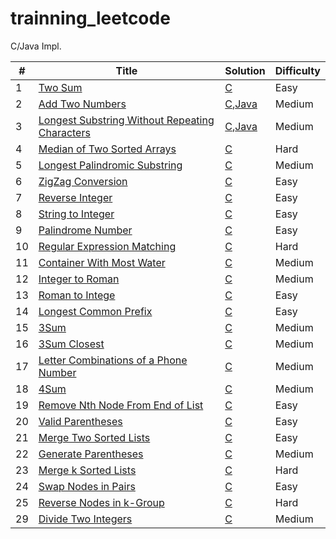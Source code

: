 # trainning_leetcode
C/Java Impl.

| # | Title | Solution | Difficulty |
|---| ----- | -------- | ---------- |
|1|[Two Sum](https://oj.leetcode.com/problems/two-sum/)| [C](./C/1-TwoSum/TwoSum.c)|Easy|
|2|[Add Two Numbers](https://oj.leetcode.com/problems/add-two-numbers/)| [C](./C/2-AddTwoNumbers/AddTwoNumbers.c),[Java](./Java/2-AddTwoNumbers/src/Solution.java)|Medium|
|3|[Longest Substring Without Repeating Characters](https://leetcode.com/problems/longest-substring-without-repeating-characters/)| [C](./C/3-LongestSubstringWithoutRepeatingCharacters/LongestSubstringWithoutRepeatingCharacters.c),[Java](./Java/3-LongestSubstringWithoutRepeatingCharacters/LongestSubstringWithoutRepeatingCharacters.java)|Medium|
|4|[Median of Two Sorted Arrays](https://leetcode.com/problems/median-of-two-sorted-arrays/)| [C](./C/4-MedianofTwoSortedArrays/MedianofTwoSortedArrays.c)|Hard|
|5|[Longest Palindromic Substring](https://leetcode.com/problems/longest-palindromic-substring/)| [C](./C/5-LongestPalindromicSubstring/LongestPalindromicSubstring.c)|Medium|
|6|[ZigZag Conversion](https://leetcode.com/problems/zigzag-conversion/)| [C](./C/6-ZigZagConversion/ZigZagConversion.c)|Easy|
|7|[Reverse Integer](https://leetcode.com/problems/reverse-integer/)| [C](./C/7-ReverseInteger/ReverseInteger.c)|Easy|
|8|[String to Integer](https://leetcode.com/problems/string-to-integer-atoi/)| [C](./C/8-StringtoInteger/StringtoInteger.c)|Easy|
|9|[Palindrome Number](https://leetcode.com/problems/palindrome-number/)| [C](./C/9-PalindromeNumber/PalindromeNumber.c)|Easy|
|10|[Regular Expression Matching](https://leetcode.com/problems/regular-expression-matching/)| [C](./C/10-RegularExpressionMatching/RegularExpressionMatching.c)|Hard|
|11|[Container With Most Water](https://leetcode.com/problems/container-with-most-water/)| [C](./C/11-ContainerWithMostWater/ContainerWithMostWater.c)|Medium|
|12|[Integer to Roman](https://leetcode.com/problems/integer-to-roman/)| [C](./C/12-IntegertoRoman/IntegertoRoman.c)|Medium|
|13|[Roman to Intege](https://leetcode.com/problems/roman-to-integer/)| [C](./C/13-RomantoInteger/RomantoInteger.c)|Easy|
|14|[Longest Common Prefix](https://leetcode.com/problems/longest-common-prefix/)| [C](./C/14-LongestCommonPrefix/LongestCommonPrefix.c)|Easy|
|15|[3Sum](https://leetcode.com/problems/3sum/)| [C](./C/15-3Sum/3Sum.c)|Medium|
|16|[3Sum Closest](https://leetcode.com/problems/3sum-closest/)| [C](./C/16-3SumClosest/3SumClosest.c)|Medium|
|17|[Letter Combinations of a Phone Number](https://leetcode.com/problems/letter-combinations-of-a-phone-number/)| [C](./C/17-LetterCombinationsofaPhoneNumber/LetterCombinationsofaPhoneNumber.c)|Medium|
|18|[4Sum](https://leetcode.com/problems/4sum/)| [C](./C/18-4Sum/4Sum.c)|Medium|
|19|[Remove Nth Node From End of List](https://leetcode.com/problems/remove-nth-node-from-end-of-list/)| [C](./C/19-RemoveNthNodeFromEndofList/RemoveNthNodeFromEndofList.c)|Easy|
|20|[Valid Parentheses](https://leetcode.com/problems/valid-parentheses/)| [C](./C/20-ValidParentheses/ValidParentheses.c)|Easy|
|21|[Merge Two Sorted Lists](https://leetcode.com/problems/merge-two-sorted-lists/)| [C](./C/21-MergeTwoSortedLists/MergeTwoSortedLists.c)|Easy|
|22|[Generate Parentheses](https://leetcode.com/problems/generate-parentheses/)| [C](./C/22-GenerateParentheses/GenerateParentheses.c)|Medium|
|23|[Merge k Sorted Lists](https://leetcode.com/problems/merge-k-sorted-lists/)| [C](./C/23-MergekSortedLists/MergekSortedLists.c)|Hard|
|24|[Swap Nodes in Pairs](https://leetcode.com/problems/swap-nodes-in-pairs/)| [C](./C/24-SwapNodesinPairs/SwapNodesinPairs.c)|Easy|
|25|[Reverse Nodes in k-Group](https://leetcode.com/problems/reverse-nodes-in-k-group/)| [C](./C/25-ReverseNodesink-Group/ReverseNodesink-Group.c)|Hard|
|29|[Divide Two Integers](https://leetcode.com/problems/divide-two-integers/)| [C](./C/29-DivideTwoIntegers/DivideTwoIntegers.c)|Medium|
